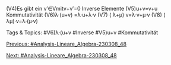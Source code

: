 (V4)Es gibt ein v′∈Vmitv+v′=0 Inverse Elemente
(V5)u+v=v+u Kommutativität
(V6)λ·(u+v) =λ·u+λ·v
(V7) ( λ+µ)·v=λ·v+µ·v
(V8) ( λµ)·v=λ·(µ·v)

   Tags & Topics:
   #V6)λ·(u+v
   #Inverse
   #V5)u+v
   #Kommutativität

[Previous: #Analysis-Lineare_Algebra-230308_48](Analysis-Lineare_Algebra-230308_48.md)

[Next: #Analysis-Lineare_Algebra-230308_48](Analysis-Lineare_Algebra-230308_48.md)